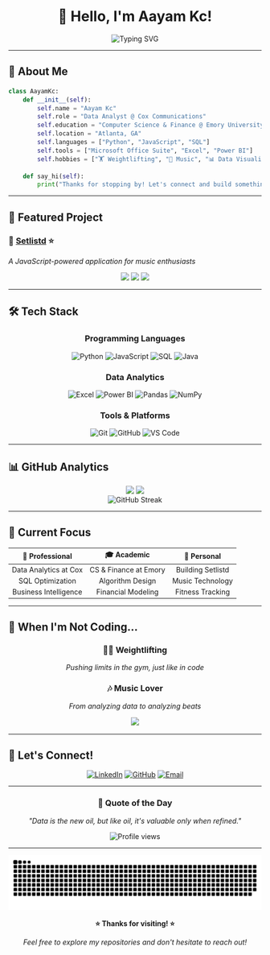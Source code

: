 <div align="center">

# 👋 Hello, I'm Aayam Kc!

<img src="https://readme-typing-svg.herokuapp.com?font=Fira+Code&size=30&pause=1000&color=2F81F7&center=true&vCenter=true&width=600&lines=Data+Analyst+%40+Cox+Communications;CS+%26+Finance+Student+%40+Emory;Python+%26+JavaScript+Developer;Music+%26+Weightlifting+Enthusiast" alt="Typing SVG" />

</div>

---

## 🎯 About Me

```python
class AayamKc:
    def __init__(self):
        self.name = "Aayam Kc"
        self.role = "Data Analyst @ Cox Communications"
        self.education = "Computer Science & Finance @ Emory University"
        self.location = "Atlanta, GA"
        self.languages = ["Python", "JavaScript", "SQL"]
        self.tools = ["Microsoft Office Suite", "Excel", "Power BI"]
        self.hobbies = ["🏋️ Weightlifting", "🎵 Music", "📊 Data Visualization"]
        
    def say_hi(self):
        print("Thanks for stopping by! Let's connect and build something amazing!")
```

---

## 🚀 Featured Project

### 🎵 [Setlistd](https://github.com/AayamKc/Setlistd) ⭐
*A JavaScript-powered application for music enthusiasts*

<div align="center">
<img src="https://img.shields.io/github/stars/AayamKc/Setlistd?style=for-the-badge&color=yellow" />
<img src="https://img.shields.io/github/forks/AayamKc/Setlistd?style=for-the-badge&color=blue" />
<img src="https://img.shields.io/github/last-commit/AayamKc/Setlistd?style=for-the-badge&color=green" />
</div>

---

## 🛠️ Tech Stack

<div align="center">

### Programming Languages
![Python](https://img.shields.io/badge/Python-3776AB?style=for-the-badge&logo=python&logoColor=white)
![JavaScript](https://img.shields.io/badge/JavaScript-F7DF1E?style=for-the-badge&logo=javascript&logoColor=black)
![SQL](https://img.shields.io/badge/SQL-336791?style=for-the-badge&logo=postgresql&logoColor=white)
![Java](https://img.shields.io/badge/Java-ED8B00?style=for-the-badge&logo=java&logoColor=white)

### Data Analytics
![Excel](https://img.shields.io/badge/Microsoft_Excel-217346?style=for-the-badge&logo=microsoft-excel&logoColor=white)
![Power BI](https://img.shields.io/badge/Power_BI-F2C811?style=for-the-badge&logo=powerbi&logoColor=black)
![Pandas](https://img.shields.io/badge/Pandas-150458?style=for-the-badge&logo=pandas&logoColor=white)
![NumPy](https://img.shields.io/badge/NumPy-013243?style=for-the-badge&logo=numpy&logoColor=white)

### Tools & Platforms
![Git](https://img.shields.io/badge/Git-F05032?style=for-the-badge&logo=git&logoColor=white)
![GitHub](https://img.shields.io/badge/GitHub-181717?style=for-the-badge&logo=github&logoColor=white)
![VS Code](https://img.shields.io/badge/VS_Code-007ACC?style=for-the-badge&logo=visual-studio-code&logoColor=white)

</div>

---

## 📊 GitHub Analytics

<div align="center">
<img height="180em" src="https://github-readme-stats.vercel.app/api?username=AayamKc&show_icons=true&theme=tokyonight&include_all_commits=true&count_private=true"/>
<img height="180em" src="https://github-readme-stats.vercel.app/api/top-langs/?username=AayamKc&layout=compact&langs_count=7&theme=tokyonight"/>
</div>

<div align="center">
<img src="https://github-readme-streak-stats.herokuapp.com/?user=AayamKc&theme=tokyonight" alt="GitHub Streak" />
</div>

---

## 🎯 Current Focus

<div align="center">

| 🏢 **Professional** | 🎓 **Academic** | 🚀 **Personal** |
|:---:|:---:|:---:|
| Data Analytics at Cox | CS & Finance at Emory | Building Setlistd |
| SQL Optimization | Algorithm Design | Music Technology |
| Business Intelligence | Financial Modeling | Fitness Tracking |

</div>

---

## 🎵 When I'm Not Coding...

<div align="center">

### 🏋️‍♂️ Weightlifting
*Pushing limits in the gym, just like in code*

### 🎶 Music Lover
*From analyzing data to analyzing beats*

<img src="https://spotify-github-profile.vercel.app/api/spotify-playing" width="350" />

</div>

---

## 🤝 Let's Connect!

<div align="center">

[![LinkedIn](https://img.shields.io/badge/LinkedIn-0077B5?style=for-the-badge&logo=linkedin&logoColor=white)](https://www.linkedin.com/in/akc04/)
[![GitHub](https://img.shields.io/badge/GitHub-181717?style=for-the-badge&logo=github&logoColor=white)](https://github.com/AayamKc)
[![Email](https://img.shields.io/badge/Email-D14836?style=for-the-badge&logo=gmail&logoColor=white)](mailto:your.email@example.com)

</div>

---

<div align="center">

### 💭 Quote of the Day
*"Data is the new oil, but like oil, it's valuable only when refined."*

<img src="https://komarev.com/ghpvc/?username=AayamKc&color=blueviolet&style=for-the-badge" alt="Profile views" />

</div>

---

<div align="center">
<img src="https://raw.githubusercontent.com/platane/snk/output/github-contribution-grid-snake-dark.svg" alt="Snake animation" />
</div>

<div align="center">

**⭐ Thanks for visiting! ⭐**

*Feel free to explore my repositories and don't hesitate to reach out!*

</div>

<!--
**AayamKc/AayamKc** is a ✨ _special_ ✨ repository because its `README.md` (this file) appears on your GitHub profile.

Here are some ideas to get you started:

- 🔭 I’m currently working on ...
- 🌱 I’m currently learning ...
- 👯 I’m looking to collaborate on ...
- 🤔 I’m looking for help with ...
- 💬 Ask me about ...
- 📫 How to reach me: ...
- 😄 Pronouns: ...
- ⚡ Fun fact: ...
-->
